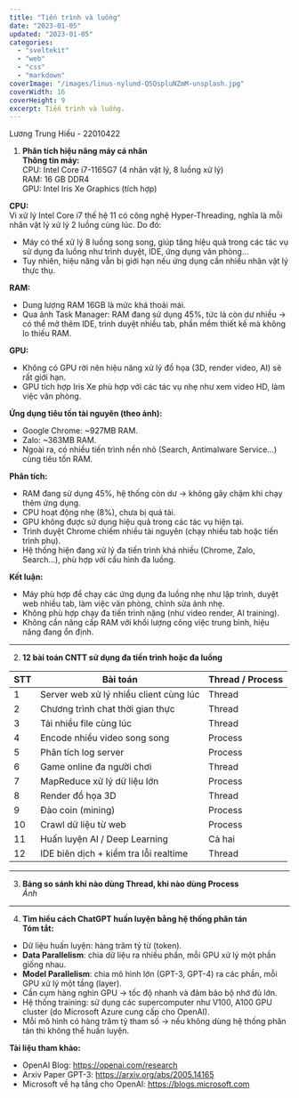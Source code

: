 ```yaml
---
title: "Tiến trình và luồng"
date: "2023-01-05"
updated: "2023-01-05"
categories:
  - "sveltekit"
  - "web"
  - "css"
  - "markdown"
coverImage: "/images/linus-nylund-Q5QspluNZmM-unsplash.jpg"
coverWidth: 16
coverHeight: 9
excerpt: Tiến trình và luồng.
---
```


Lương Trung Hiếu - 22010422

1. **Phân tích hiệu năng máy cá nhân**  
**Thông tin máy:**  
CPU: Intel Core i7-1165G7 (4 nhân vật lý, 8 luồng xử lý)  
RAM: 16 GB DDR4  
GPU: Intel Iris Xe Graphics (tích hợp)

**CPU:**  
Vi xử lý Intel Core i7 thế hệ 11 có công nghệ Hyper-Threading, nghĩa là mỗi nhân vật lý xử lý 2 luồng cùng lúc. Do đó:

- Máy có thể xử lý 8 luồng song song, giúp tăng hiệu quả trong các tác vụ sử dụng đa luồng như trình duyệt, IDE, ứng dụng văn phòng…
- Tuy nhiên, hiệu năng vẫn bị giới hạn nếu ứng dụng cần nhiều nhân vật lý thực thụ.

**RAM:**  
- Dung lượng RAM 16GB là mức khá thoải mái.  
- Qua ảnh Task Manager: RAM đang sử dụng 45%, tức là còn dư nhiều → có thể mở thêm IDE, trình duyệt nhiều tab, phần mềm thiết kế mà không lo thiếu RAM.

**GPU:**  
- Không có GPU rời nên hiệu năng xử lý đồ họa (3D, render video, AI) sẽ rất giới hạn.  
- GPU tích hợp Iris Xe phù hợp với các tác vụ nhẹ như xem video HD, làm việc văn phòng.

**Ứng dụng tiêu tốn tài nguyên (theo ảnh):**  
- Google Chrome: ~927MB RAM.  
- Zalo: ~363MB RAM.  
- Ngoài ra, có nhiều tiến trình nền nhỏ (Search, Antimalware Service…) cùng tiêu tốn RAM.

**Phân tích:**  
- RAM đang sử dụng 45%, hệ thống còn dư → không gây chậm khi chạy thêm ứng dụng.  
- CPU hoạt động nhẹ (8%), chưa bị quá tải.  
- GPU không được sử dụng hiệu quả trong các tác vụ hiện tại.  
- Trình duyệt Chrome chiếm nhiều tài nguyên (chạy nhiều tab hoặc tiến trình phụ).  
- Hệ thống hiện đang xử lý đa tiến trình khá nhiều (Chrome, Zalo, Search…), phù hợp với cấu hình đa luồng.

**Kết luận:**  
- Máy phù hợp để chạy các ứng dụng đa luồng nhẹ như lập trình, duyệt web nhiều tab, làm việc văn phòng, chỉnh sửa ảnh nhẹ.  
- Không phù hợp chạy đa tiến trình nặng (như video render, AI training).  
- Không cần nâng cấp RAM với khối lượng công việc trung bình, hiệu năng đang ổn định.

---

2. **12 bài toán CNTT sử dụng đa tiến trình hoặc đa luồng**

| STT | Bài toán                              | Thread / Process |
|-----|----------------------------------------|------------------|
| 1   | Server web xử lý nhiều client cùng lúc | Thread           |
| 2   | Chương trình chat thời gian thực       | Thread           |
| 3   | Tải nhiều file cùng lúc                | Thread           |
| 4   | Encode nhiều video song song           | Process          |
| 5   | Phân tích log server                   | Process          |
| 6   | Game online đa người chơi              | Thread           |
| 7   | MapReduce xử lý dữ liệu lớn            | Process          |
| 8   | Render đồ họa 3D                        | Thread           |
| 9   | Đào coin (mining)                       | Process          |
| 10  | Crawl dữ liệu từ web                   | Process          |
| 11  | Huấn luyện AI / Deep Learning          | Cả hai           |
| 12  | IDE biên dịch + kiểm tra lỗi realtime  | Thread           |

---

3. **Bảng so sánh khi nào dùng Thread, khi nào dùng Process**  
*Ảnh*

---

4. **Tìm hiểu cách ChatGPT huấn luyện bằng hệ thống phân tán**  
**Tóm tắt:**

- Dữ liệu huấn luyện: hàng trăm tỷ từ (token).
- **Data Parallelism**: chia dữ liệu ra nhiều phần, mỗi GPU xử lý một phần giống nhau.
- **Model Parallelism**: chia mô hình lớn (GPT-3, GPT-4) ra các phần, mỗi GPU xử lý một tầng (layer).
- Cần cụm hàng nghìn GPU → tốc độ nhanh và đảm bảo bộ nhớ đủ lớn.
- Hệ thống training: sử dụng các supercomputer như V100, A100 GPU cluster (do Microsoft Azure cung cấp cho OpenAI).
- Mỗi mô hình có hàng trăm tỷ tham số → nếu không dùng hệ thống phân tán thì không thể huấn luyện.

**Tài liệu tham khảo:**

- OpenAI Blog: https://openai.com/research
- Arxiv Paper GPT-3: https://arxiv.org/abs/2005.14165
- Microsoft về hạ tầng cho OpenAI: https://blogs.microsoft.com


